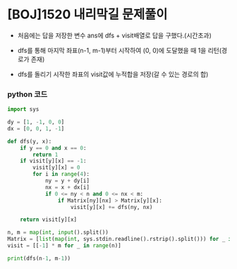 # [BOJ]1520 내리막길 문제풀이

- 처음에는 답을 저장한 변수 ans에 dfs + visit배열로 답을 구했다.(시간초과)

- dfs를 통해 마지막 좌표(n-1, m-1)부터 시작하여 (0, 0)에 도달했을 때 1을 리턴(경로가 존재)

- dfs를 돌리기 시작한 좌표의 visit값에 누적합을 저장(갈 수 있는 경로의 합)

### python 코드

```python
import sys

dy = [1, -1, 0, 0]
dx = [0, 0, 1, -1]

def dfs(y, x):
    if y == 0 and x == 0:
        return 1
    if visit[y][x] == -1:
        visit[y][x] = 0
        for i in range(4):
            ny = y + dy[i]
            nx = x + dx[i]
            if 0 <= ny < n and 0 <= nx < m:
                if Matrix[ny][nx] > Matrix[y][x]:
                    visit[y][x] += dfs(ny, nx)

    return visit[y][x]

n, m = map(int, input().split())
Matrix = [list(map(int, sys.stdin.readline().rstrip().split())) for _ in range(n)]
visit = [[-1] * m for _ in range(n)]

print(dfs(n-1, m-1))

```

